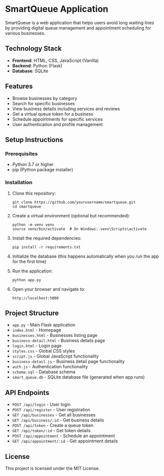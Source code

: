
# SmartQueue Application

SmartQueue is a web application that helps users avoid long waiting lines by providing digital queue management and appointment scheduling for various businesses.

## Technology Stack

- **Frontend**: HTML, CSS, JavaScript (Vanilla)
- **Backend**: Python (Flask)
- **Database**: SQLite

## Features

- Browse businesses by category
- Search for specific businesses
- View business details including services and reviews
- Get a virtual queue token for a business
- Schedule appointments for specific services
- User authentication and profile management

## Setup Instructions

### Prerequisites

- Python 3.7 or higher
- pip (Python package installer)

### Installation

1. Clone this repository:
   ```
   git clone https://github.com/yourusername/smartqueue.git
   cd smartqueue
   ```

2. Create a virtual environment (optional but recommended):
   ```
   python -m venv venv
   source venv/bin/activate  # On Windows: venv\Scripts\activate
   ```

3. Install the required dependencies:
   ```
   pip install -r requirements.txt
   ```

4. Initialize the database (this happens automatically when you run the app for the first time)

5. Run the application:
   ```
   python app.py
   ```

6. Open your browser and navigate to:
   ```
   http://localhost:5000
   ```

## Project Structure

- `app.py` - Main Flask application
- `index.html` - Homepage
- `businesses.html` - Businesses listing page
- `business-detail.html` - Business details page
- `login.html` - Login page
- `styles.css` - Global CSS styles
- `script.js` - Global JavaScript functionality
- `business-detail.js` - Business detail page functionality
- `auth.js` - Authentication functionality
- `schema.sql` - Database schema
- `smart_queue.db` - SQLite database file (generated when app runs)

## API Endpoints

- `POST /api/login` - User login
- `POST /api/register` - User registration
- `GET /api/businesses` - Get all businesses
- `GET /api/business/:id` - Get business details
- `POST /api/token` - Create a queue token
- `GET /api/token/:id` - Get token details
- `POST /api/appointment` - Schedule an appointment
- `GET /api/appointment/:id` - Get appointment details

## License

This project is licensed under the MIT License.
